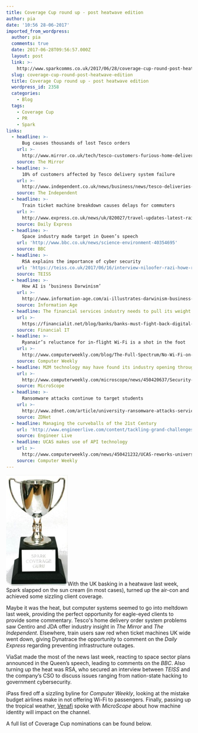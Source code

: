 ```yaml
---
title: Coverage Cup round up - post heatwave edition
author: pia
date: '10:56 28-06-2017'
imported_from_wordpress:
  author: pia
  comments: true
  date: 2017-06-28T09:56:57.000Z
  layout: post
  link: >-
    http://www.sparkcomms.co.uk/2017/06/28/coverage-cup-round-post-heatwave-edition/
  slug: coverage-cup-round-post-heatwave-edition
  title: Coverage Cup round up - post heatwave edition
  wordpress_id: 2358
  categories:
    - Blog
  tags:
    - Coverage Cup
    - PR
    - Spark
links:
  - headline: >-
      Bug causes thousands of lost Tesco orders
    url: >-
      http://www.mirror.co.uk/tech/tesco-customers-furious-home-deliveries-10653087
    source: The Mirror
  - headline: >-
      10% of customers affected by Tesco delivery system failure
    url: >-
      http://www.independent.co.uk/news/business/news/tesco-deliveries-cancelled-home-orders-complete-system-failure-latest-updates-a7799246.html
    source: The Independent
  - headline: >-
      Train ticket machine breakdown causes delays for commuters
    url: >-
      http://www.express.co.uk/news/uk/820027/travel-updates-latest-rail-ticket-machines-broken-delays
    source: Daily Express
  - headline: >-
      Space industry made target in Queen’s speech
    url: 'http://www.bbc.co.uk/news/science-environment-40354695'
    source: BBC
  - headline: >-
      RSA explains the importance of cyber security
    url: 'https://teiss.co.uk/2017/06/16/interview-niloofer-razi-howe-rsa/'
    source: TEISS
  - headline: >-
      How AI is ‘business Darwinism’
    url: >-
      http://www.information-age.com/ai-illustrates-darwinism-business-level-123466646/
    source: Information Age
  - headline: The financial services industry needs to pull its weight in Digital Wallet innovation
    url: >-
      https://financialit.net/blog/banks/banks-must-fight-back-digital-wallet-race
    source: Financial IT
  - headline: >-
      Ryanair’s reluctance for in-flight Wi-Fi is a shot in the foot
    url: >-
      http://www.computerweekly.com/blog/The-Full-Spectrum/No-Wi-Fi-on-board-Ryanair-is-making-a-costly-mistake
    source: Computer Weekly
  - headline: M2M technology may have found its industry opening through security
    url: >-
      http://www.computerweekly.com/microscope/news/450420637/Security-angle-could-open-up-M2M-sales
    source: MicroScope
  - headline: >-
      Ransomware attacks continue to target students
    url: >-
      http://www.zdnet.com/article/university-ransomware-attacks-services-remain-disrupted-warnings-over-further-attacks/
    source: ZDNet
  - headline: Managing the curveballs of the 21st Century
    url: 'http://www.engineerlive.com/content/tackling-grand-challenges-21st-century'
    source: Engineer Live
  - headline: UCAS makes use of API technology
    url: >-
      http://www.computerweekly.com/news/450421232/UCAS-reworks-university-admissions-access-with-API
    source: Computer Weekly
---
```

![](Coverage-cup-167x300.jpg)With the UK basking in a heatwave last week, Spark slapped on the sun cream (in most cases), turned up the air-con and achieved some sizzling client coverage.

Maybe it was the heat, but computer systems seemed to go into meltdown last week, providing the perfect opportunity for eagle-eyed clients to provide some commentary. Tesco's home delivery order system problems saw Centiro and JDA offer industry insight in _The Mirror_ and _The Independent_. Elsewhere, train users saw red when ticket machines UK wide went down, giving Dynatrace the opportunity to comment on the _Daily Express_ regarding preventing infrastructure outages.

ViaSat made the most of the news last week, reacting to space sector plans announced in the Queen’s speech, leading to comments on the _BBC_. Also turning up the heat was RSA, who secured an interview between _TEISS_ and the company’s CSO to discuss issues ranging from nation-state hacking to government cybersecurity.

iPass fired off a sizzling byline for _Computer Weekly_, looking at the mistake budget airlines make in not offering Wi-Fi to passengers. Finally, passing up the tropical weather, [Venafi](http://www.venafi.com) spoke with _MicroScope_ about how machine identity will impact on the channel.

A full list of Coverage Cup nominations can be found below.
